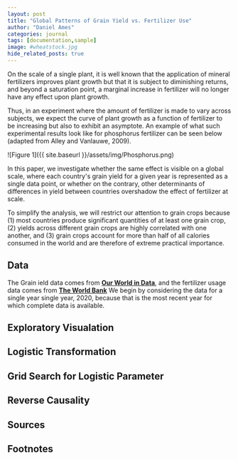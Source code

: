```yaml
---
layout: post
title: "Global Patterns of Grain Yield vs. Fertilizer Use"
author: "Daniel Ames"
categories: journal
tags: [documentation,sample]
image: #wheatstock.jpg
hide_related_posts: true
---
```


On the scale of a single plant, it is well known that the application of mineral fertilizers improves plant growth but that it is subject to diminishing returns, and beyond a saturation point, a marginal increase in fertilizer will no longer have any effect upon plant growth.

Thus, in an experiment where the amount of fertilizer is made to vary across subjects, we expect the curve of plant growth as a function of fertilizer to be increasing but also to exhibit an asymptote. An example of what such experimental results look like for phosphorus fertilizer can be seen below (adapted from Alley and Vanlauwe, 2009).

![Figure 1]({{ site.baseurl }}/assets/img/Phosphorus.png)

In this paper, we investigate whether the same effect is visible on a global scale, where each country's grain yield for a given year is represented as a single data point, or whether on the contrary, other determinants of differences in yield between countries overshadow the effect of fertilizer at scale. 

To simplify the analysis, we will restrict our attention to grain crops because (1) most countries produce significant quantities of at least one grain crop, (2) yields across different grain crops are highly correlated with one another, and (3) grain crops account for more than half of all calories consumed in the world and are therefore of extreme practical importance.

## Data

The Grain ield data comes from [**Our World in Data**](https://ourworldindata.org/crop-yields), and the fertilizer usage data comes from [**The World Bank**](https://data.worldbank.org/indicator/AG.CON.FERT.PT.ZS)
We begin by considering the data for a single year single year, 2020, because that is the most recent year for which complete data is available.

## Exploratory Visualation
## Logistic Transformation

## Grid Search for Logistic Parameter

## Reverse Causality

## Sources

## Footnotes



